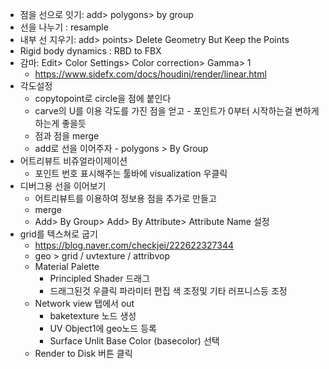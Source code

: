 

- 점을 선으로 잇기: add> polygons> by group
- 선을 나누기 : resample
- 내부 선 지우기: add> points> Delete Geometry But Keep the Points
- Rigid body dynamics : RBD to FBX
- 감마: Edit> Color Settings> Color correction> Gamma> 1
  - <https://www.sidefx.com/docs/houdini/render/linear.html>
- 각도설정
  - copytopoint로 circle을 점에 붙인다
  - carve의 U를 이용 각도를 가진 점을 얻고 - 포인트가 0부터 시작하는걸 변하게 하는게 좋을듯
  - 점과 점을 merge
  - add로 선을 이어주자 - polygons > By Group
- 어트리뷰트 비쥬얼라이제이션
  - 포인트 번호 표시해주는 툴바에 visualization 우클릭
- 디버그용 선을 이어보기
  - 어트리뷰트를 이용하여 정보용 점을 추가로 만들고
  - merge
  - Add> By Group> Add> By Attribute> Attribute Name 설정
- grid를 텍스쳐로 굽기
  - <https://blog.naver.com/checkjei/222622327344>
  - geo > grid / uvtexture / attribvop
  - Material Palette
    - Principled Shader 드래그
    - 드래그된것 우클릭 파라미터 편집 색 조정및 기타 러프니스등 조정
  - Network view 탭에서 out
    - baketexture 노드 생성
    - UV Object1에 geo노드 등록
    - Surface Unlit Base Color (basecolor) 선택
  -  Render to Disk 버튼 클릭